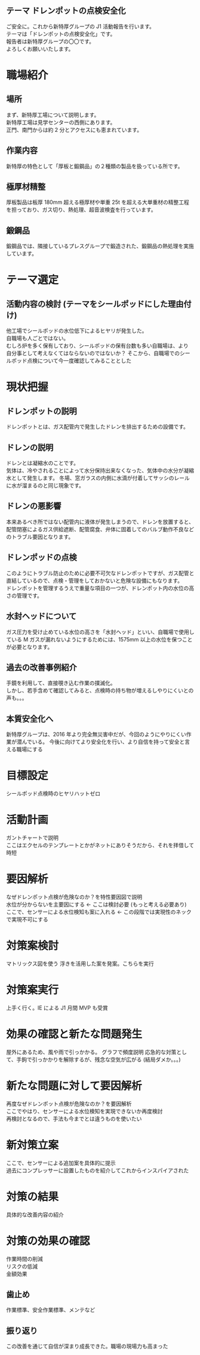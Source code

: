 ## テーマ ドレンポットの点検安全化

ご安全に。これから新特厚グループの J1 活動報告を行います。  
テーマは「ドレンポットの点検安全化」です。  
報告者は新特厚グループの〇〇です。  
よろしくお願いいたします。

# 職場紹介

## 場所

まず、新特厚工場について説明します。  
新特厚工場は見学センターの西側にあります。  
正門、南門からは約 2 分とアクセスにも恵まれています。

## 作業内容

新特厚の特色として「厚板と鍛鋼品」の２種類の製品を扱っている所です。

## 極厚材精整

厚板製品は板厚 180mm 超える極厚材や単重 25t を超える大単重材の精整工程を担っており、ガス切り、熱処理、超音波検査を行っています。

## 鍛鋼品

鍛鋼品では、隣接しているプレスグループで鍛造された、鍛鋼品の熱処理を実施しています。

# テーマ選定

## 活動内容の検討 (テーマをシールポッドにした理由付け)

他工場でシールポッドの水位低下によるヒヤリが発生した。  
自職場も人ごとではない。  
むしろ炉を多く保有しており、シールポッドの保有台数も多い自職場は、より
自分事として考えなくてはならないのではないか？
そこから、自職場でのシールポッド点検について今一度確認してみることとした

# 現状把握

## ドレンポットの説明

ドレンポットとは、ガス配管内で発生したドレンを排出するための設備です。

## ドレンの説明

ドレンとは凝縮水のことです。  
気体は、冷やされることによって水分保持出来なくなった、気体中の水分が凝縮水として発生します。 冬場、窓ガラスの内側に水滴が付着してサッシのレールに水が溜まるのと同じ現象です。

## ドレンの悪影響

本来あるべき所ではない配管内に液体が発生しまうので、ドレンを放置すると、配管閉塞によるガス供給遮断、配管腐食、弁体に固着してのバルブ動作不良などのトラブル要因となります。

## ドレンポッドの点検

このようにトラブル防止のために必要不可欠なドレンポットですが、ガス配管と直結しているので、点検・管理をしておかないと危険な設備にもなります。  
ドレンポットを管理するうえで重量な項目の一つが、ドレンポット内の水位の高さの管理です。

## 水封ヘッドについて

ガス圧力を受け止めている水位の高さを「水封ヘッド」といい、自職場で使用している M ガスが漏れないようにするためには、1575mm 以上の水位を保つことが必要となります。

## 過去の改善事例紹介

手鏡を利用して、直接覗き込む作業の撲滅化。  
しかし、若手含めて確認してみると、点検時の持ち物が増えるしやりにくいとの声も。。。

## 本質安全化へ

新特厚グループは、2016 年より完全無災害中だが、今回のようにやりにくい作業が潜んでいる。
今後に向けてより安全化を行い、より自信を持って安全と言える職場にする

# 目標設定

シールポッド点検時のヒヤリハットゼロ

# 活動計画

ガントチャートで説明  
ここはエクセルのテンプレートとかがネットにありそうだから、それを拝借して時短

# 要因解析

なぜドレンポット点検が危険なのか？を特性要因図で説明  
水位が分からないを主要因にする ← ここは検討必要 (もっと考える必要あり)  
ここで、センサーによる水位検知も案に入れる ← この段階では実現性のネックで実現不可にする

# 対策案検討

マトリックス図を使う
浮きを活用した案を発案。こちらを実行

# 対策案実行

上手く行く。IE による J1 月間 MVP も受賞

# 効果の確認と新たな問題発生

屋外にあるため、風や雨で引っかかる。 グラフで頻度説明
応急的な対策として、手鉤で引っかかりを解除するが、残念な空気が広がる (結局ダメか。。。)

# 新たな問題に対して要因解析

再度なぜドレンポット点検が危険なのか？を要因解析  
ここでやはり、センサーによる水位検知を実現できないか再度検討  
再検討となるので、手法も今までとは違うものを使いたい

# 新対策立案

ここで、センサーによる追加案を具体的に提示  
過去にコンプレッサーに設置したものを紹介してこれからインスパイアされた

# 対策の結果

具体的な改善内容の紹介

# 対策の効果の確認

作業時間の削減  
リスクの低減  
金額効果

## 歯止め

作業標準、安全作業標準、メンテなど

## 振り返り

この改善を通じて自信が深まり成長できた。職場の現場力も高まった

